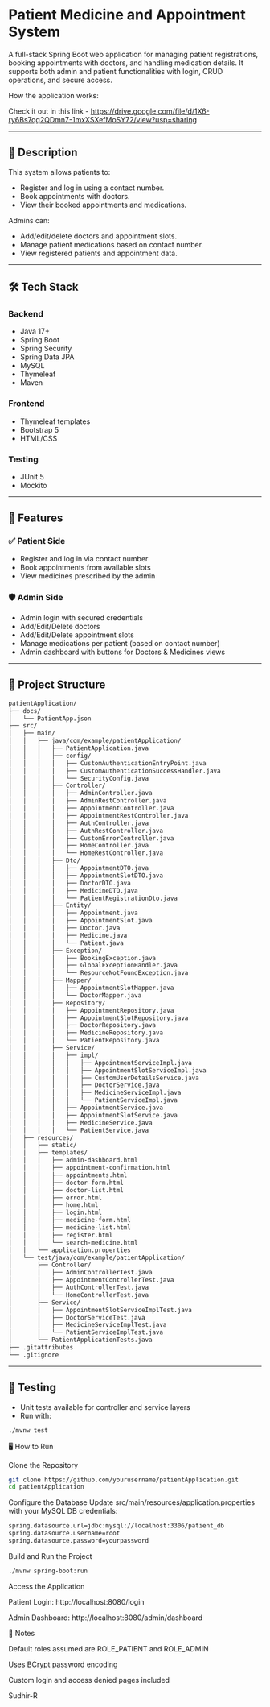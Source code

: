 # Patient Medicine and Appointment System

A full-stack Spring Boot web application for managing patient registrations, booking appointments with doctors, and handling medication details. It supports both admin and patient functionalities with login, CRUD operations, and secure access.

How the application works:

Check it out in this link - https://drive.google.com/file/d/1X6-ry6Bs7qq2QDmn7-1mxXSXefMoSY72/view?usp=sharing


---

## 📝 Description

This system allows patients to:
- Register and log in using a contact number.
- Book appointments with doctors.
- View their booked appointments and medications.

Admins can:
- Add/edit/delete doctors and appointment slots.
- Manage patient medications based on contact number.
- View registered patients and appointment data.

---

## 🛠 Tech Stack

### Backend
- Java 17+
- Spring Boot
- Spring Security
- Spring Data JPA
- MySQL
- Thymeleaf
- Maven

### Frontend
- Thymeleaf templates
- Bootstrap 5
- HTML/CSS

### Testing
- JUnit 5
- Mockito

---

## 🚀 Features

### ✅ Patient Side
- Register and log in via contact number
- Book appointments from available slots
- View medicines prescribed by the admin

### 🛡 Admin Side
- Admin login with secured credentials
- Add/Edit/Delete doctors
- Add/Edit/Delete appointment slots
- Manage medications per patient (based on contact number)
- Admin dashboard with buttons for Doctors & Medicines views

---

## 📁 Project Structure


```bash
patientApplication/
├── docs/
│   └── PatientApp.json
├── src/
│   ├── main/
│   │   ├── java/com/example/patientApplication/
│   │   │   ├── PatientApplication.java
│   │   │   ├── config/
│   │   │   │   ├── CustomAuthenticationEntryPoint.java
│   │   │   │   ├── CustomAuthenticationSuccessHandler.java
│   │   │   │   └── SecurityConfig.java
│   │   │   ├── Controller/
│   │   │   │   ├── AdminController.java
│   │   │   │   ├── AdminRestController.java
│   │   │   │   ├── AppointmentController.java
│   │   │   │   ├── AppointmentRestController.java
│   │   │   │   ├── AuthController.java
│   │   │   │   ├── AuthRestController.java
│   │   │   │   ├── CustomErrorController.java
│   │   │   │   ├── HomeController.java
│   │   │   │   └── HomeRestController.java
│   │   │   ├── Dto/
│   │   │   │   ├── AppointmentDTO.java
│   │   │   │   ├── AppointmentSlotDTO.java
│   │   │   │   ├── DoctorDTO.java
│   │   │   │   ├── MedicineDTO.java
│   │   │   │   └── PatientRegistrationDto.java
│   │   │   ├── Entity/
│   │   │   │   ├── Appointment.java
│   │   │   │   ├── AppointmentSlot.java
│   │   │   │   ├── Doctor.java
│   │   │   │   ├── Medicine.java
│   │   │   │   └── Patient.java
│   │   │   ├── Exception/
│   │   │   │   ├── BookingException.java
│   │   │   │   ├── GlobalExceptionHandler.java
│   │   │   │   └── ResourceNotFoundException.java
│   │   │   ├── Mapper/
│   │   │   │   ├── AppointmentSlotMapper.java
│   │   │   │   └── DoctorMapper.java
│   │   │   ├── Repository/
│   │   │   │   ├── AppointmentRepository.java
│   │   │   │   ├── AppointmentSlotRepository.java
│   │   │   │   ├── DoctorRepository.java
│   │   │   │   ├── MedicineRepository.java
│   │   │   │   └── PatientRepository.java
│   │   │   ├── Service/
│   │   │   │   ├── impl/
│   │   │   │   │   ├── AppointmentServiceImpl.java
│   │   │   │   │   ├── AppointmentSlotServiceImpl.java
│   │   │   │   │   ├── CustomUserDetailsService.java
│   │   │   │   │   ├── DoctorService.java
│   │   │   │   │   ├── MedicineServiceImpl.java
│   │   │   │   │   └── PatientServiceImpl.java
│   │   │   │   ├── AppointmentService.java
│   │   │   │   ├── AppointmentSlotService.java
│   │   │   │   ├── MedicineService.java
│   │   │   │   └── PatientService.java
│   ├── resources/
│   │   ├── static/
│   │   ├── templates/
│   │   │   ├── admin-dashboard.html
│   │   │   ├── appointment-confirmation.html
│   │   │   ├── appointments.html
│   │   │   ├── doctor-form.html
│   │   │   ├── doctor-list.html
│   │   │   ├── error.html
│   │   │   ├── home.html
│   │   │   ├── login.html
│   │   │   ├── medicine-form.html
│   │   │   ├── medicine-list.html
│   │   │   ├── register.html
│   │   │   └── search-medicine.html
│   │   └── application.properties
│   └── test/java/com/example/patientApplication/
│       ├── Controller/
│       │   ├── AdminControllerTest.java
│       │   ├── AppointmentControllerTest.java
│       │   ├── AuthControllerTest.java
│       │   └── HomeControllerTest.java
│       ├── Service/
│       │   ├── AppointmentSlotServiceImplTest.java
│       │   ├── DoctorServiceTest.java
│       │   ├── MedicineServiceImplTest.java
│       │   └── PatientServiceImplTest.java
│       └── PatientApplicationTests.java
├── .gitattributes
└── .gitignore
```

---

## 🧪 Testing

- Unit tests available for controller and service layers
- Run with:
```bash
./mvnw test
```
🖥 How to Run

Clone the Repository
```bash
git clone https://github.com/yourusername/patientApplication.git
cd patientApplication
```
Configure the Database
Update src/main/resources/application.properties with your MySQL DB credentials:
```bash
spring.datasource.url=jdbc:mysql://localhost:3306/patient_db
spring.datasource.username=root
spring.datasource.password=yourpassword
```
Build and Run the Project
```bash
./mvnw spring-boot:run
```
Access the Application

Patient Login: http://localhost:8080/login

Admin Dashboard: http://localhost:8080/admin/dashboard

📌 Notes

Default roles assumed are ROLE_PATIENT and ROLE_ADMIN

Uses BCrypt password encoding

Custom login and access denied pages included

Sudhir-R
